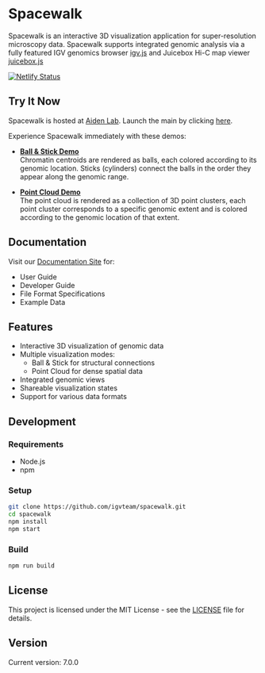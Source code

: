 # Spacewalk

Spacewalk is an interactive 3D visualization application for super-resolution microscopy data. Spacewalk supports integrated genomic analysis via a fully featured IGV genomics browser [igv.js](https://github.com/igvteam/igv.js) and Juicebox Hi-C map viewer [juicebox.js](https://github.com/igvteam/juicebox.js)

[![Netlify Status](https://api.netlify.com/api/v1/badges/de85ff21-f4d0-47fe-8ca4-e1fc421b3dc4/deploy-status)](https://app.netlify.com/projects/spacewalk-site/deploys)

## Try It Now

Spacewalk is hosted at [Aiden  Lab](https://aidenlab.org). Launch the main by clicking [here](https://aidenlab.org/spacewalk).

Experience Spacewalk immediately with these demos:

- **[Ball & Stick Demo](https://tinyurl.com/25audeaa)**  
  Chromatin centroids are rendered as balls, each colored according to its genomic location. 
  Sticks (cylinders) connect the balls in the order they appear along the genomic range.

- **[Point Cloud Demo](https://tinyurl.com/23lwr5u6)**  
The point cloud is rendered as a collection of 3D point clusters, each point cluster corresponds to a specific genomic extent and is colored according to the genomic location of that extent.

## Documentation

Visit our [Documentation Site](https://igvteam.github.io/spacewalk/) for:
- User Guide
- Developer Guide
- File Format Specifications
- Example Data

## Features

- Interactive 3D visualization of genomic data
- Multiple visualization modes:
  - Ball & Stick for structural connections
  - Point Cloud for dense spatial data
- Integrated genomic views
- Shareable visualization states
- Support for various data formats

## Development

### Requirements
- Node.js
- npm

### Setup
```bash
git clone https://github.com/igvteam/spacewalk.git
cd spacewalk
npm install
npm start
```

### Build
```bash
npm run build
```

## License

This project is licensed under the MIT License - see the [LICENSE](LICENSE) file for details.

## Version

Current version: 7.0.0
